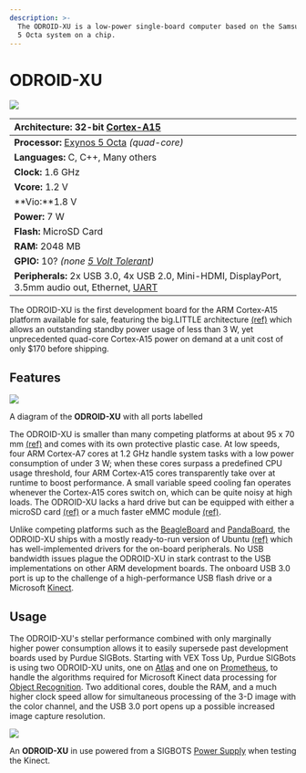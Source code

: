 ```yaml
---
description: >-
  The ODROID-XU is a low-power single-board computer based on the Samsung Exynos
  5 Octa system on a chip.
---
```


# ODROID-XU

![](https://phabricator.purduesigbots.com/file/data/wq3qd7bzvomweuord2j7/PHID-FILE-ugin4mlcjor6byhfwdcc/processor_odroidxu.jpg)

| **Architecture:** 32-bit [Cortex-A15](http://www.arm.com/products/processors/cortex-a/cortex-a15.php/) |
| :--- |
| **Processor:** [Exynos 5 Octa](http://www.samsung.com/global/business/semiconductor/minisite/Exynos/products5octa.html/) _\(quad-core\)_ |
| **Languages:** C, C++, Many others |
| **Clock:** 1.6 GHz |
| **Vcore:** 1.2 V |
| **Vio:**1.8 V |
| **Power:** 7 W |
| **Flash:** MicroSD Card |
| **RAM:** 2048 MB |
| **GPIO:** 10? _\(none_ [_5 Volt Tolerant_](/w/wiki/ee/5_volt_tolerant/)_\)_ |
| **Peripherals:** 2x USB 3.0, 4x USB 2.0, Mini-HDMI, DisplayPort, 3.5mm audio out, Ethernet, [UART](/w/wiki/ee/uart/) |

The ODROID-XU is the first development board for the ARM Cortex-A15 platform available for sale, featuring the big.LITTLE architecture [\(ref\)](http://www.arm.com/products/processors/technologies/biglittleprocessing.php) which allows an outstanding standby power usage of less than 3 W, yet unprecedented quad-core Cortex-A15 power on demand at a unit cost of only $170 before shipping.

## Features

[![](https://phabricator.purduesigbots.com/file/data/gg75v57orkupbru5zg7s/PHID-FILE-dmmfjwsqa3zwnpfznzre/processor_odroidxu_ports.jpg)](https://phabricator.purduesigbots.com/file/data/gg75v57orkupbru5zg7s/PHID-FILE-dmmfjwsqa3zwnpfznzre/processor_odroidxu_ports.jpg)

 A diagram of the **ODROID-XU** with all ports labelled

The ODROID-XU is smaller than many competing platforms at about 95 x 70 mm [\(ref\)](http://www.hardkernel.com/renewal_2011/products/prdt_info.php?g_code=G137510300620&tab_idx=2) and comes with its own protective plastic case. At low speeds, four ARM Cortex-A7 cores at 1.2 GHz handle system tasks with a low power consumption of under 3 W; when these cores surpass a predefined CPU usage threshold, four ARM Cortex-A15 cores transparently take over at runtime to boost performance. A small variable speed cooling fan operates whenever the Cortex-A15 cores switch on, which can be quite noisy at high loads. The ODROID-XU lacks a hard drive but can be equipped with either a microSD card [\(ref\)](http://www.amazon.com/SanDisk-Ultra-Class-Memory-SDSDU-016G-U46/dp/B007BJHETS/ref=sr_1_4/187-6017561-5043339?ie=UTF8&qid=1382319410&sr=8-4&keywords=sandisk+ultra) or a much faster eMMC module [\(ref\)](http://www.hardkernel.com/renewal_2011/products/prdt_info.php?g_code=G137454882497).

Unlike competing platforms such as the [BeagleBoard](/w/wiki/ee/beagleboard/) and [PandaBoard](/w/wiki/ee/pandaboard/), the ODROID-XU ships with a mostly ready-to-run version of Ubuntu [\(ref\)](http://forum.odroid.com/viewforum.php?f=61&sid=a7e701b4e15d534864cff67192073c71) which has well-implemented drivers for the on-board peripherals. No USB bandwidth issues plague the ODROID-XU in stark contrast to the USB implementations on other ARM development boards. The onboard USB 3.0 port is up to the challenge of a high-performance USB flash drive or a Microsoft [Kinect](/w/wiki/ee/kinect/).

## Usage

The ODROID-XU's stellar performance combined with only marginally higher power consumption allows it to easily supersede past development boards used by Purdue SIGBots. Starting with VEX Toss Up, Purdue SIGBots is using two ODROID-XU units, one on [Atlas](/w/wiki/past_robots/atlas/) and one on [Prometheus](/w/wiki/past_robots/prometheus/), to handle the algorithms required for Microsoft Kinect data processing for [Object Recognition](/w/cs/object_recognition/). Two additional cores, double the RAM, and a much higher clock speed allow for simultaneous processing of the 3-D image with the color channel, and the USB 3.0 port opens up a possible increased image capture resolution.

[![](https://phabricator.purduesigbots.com/file/data/xh3tb6te4ek7cvfwlkl7/PHID-FILE-z4y4vfmjfgp4s4pejjrk/power_supply.jpg)](https://phabricator.purduesigbots.com/file/data/xh3tb6te4ek7cvfwlkl7/PHID-FILE-z4y4vfmjfgp4s4pejjrk/power_supply.jpg)

 An **ODROID-XU** in use powered from a SIGBOTS [Power Supply](/w/wiki/ee/power_supply/) when testing the Kinect.

